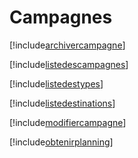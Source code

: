 # Campagnes

[!include[archivercampagne](campagnes.archivercampagne.autogen.md)]

[!include[listedescampagnes](campagnes.listedescampagnes.autogen.md)]

[!include[listedestypes](campagnes.listedestypes.autogen.md)]

[!include[listedestinations](campagnes.listedestinations.autogen.md)]

[!include[modifiercampagne](campagnes.modifiercampagne.autogen.md)]

[!include[obtenirplanning](campagnes.obtenirplanning.autogen.md)]






































